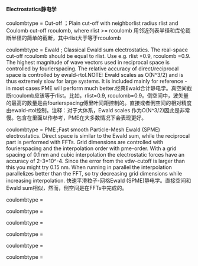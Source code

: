 #### Electrostatics静电学
coulombtype = Cut-off ；Plain cut-off with neighborlist radius rlist and Coulomb cut-off rcoulomb, where rlist >= rcoulomb 用邻近列表半径和库伦截断半径的简单的截断，其中rlist大于等于rcoulomb

coulombtype = Ewald ; Classical Ewald sum electrostatics. The real-space cut-off rcoulomb should be equal to rlist. Use e.g. rlist =0.9, rcoulomb =0.9. The highest magnitude of wave vectors used in reciprocal space is controlled by fourierspacing. The relative accuracy of direct/reciprocal space is controlled by ewald-rtol.NOTE: Ewald scales as O(N^3/2) and is thus extremely slow for large systems. It is included mainly for reference - in most cases PME will perform much better.经典Ewald合计静电学。真空间截断rcoulomb应该等于rlist。比如，rlist=0.9, rcoulomb=0.9。倒空间中，波矢量的最高的数量是由fourierspacing傅里叶间距控制的。直接或者倒空间的相对精度由ewald-rtol控制。注释：对于大体系，Ewald scales 作为O(N^3/2)因此是非常慢。包含在里面以作参考，PME在大多数情况下会表现更好。

coulombtype = PME ;Fast smooth Particle-Mesh Ewald (SPME) electrostatics. Direct space is similar to the Ewald sum, while the reciprocal part is performed with FFTs. Grid dimensions are controlled with fourierspacing and the interpolation order with pme-order. With a grid spacing of 0.1 nm and cubic interpolation the electrostatic forces have an accuracy of 2-3*10^-4. Since the error from the vdw-cutoff is larger than this you might try 0.15 nm. When running in parallel the interpolation parallelizes better than the FFT, so try decreasing grid dimensions while increasing interpolation. 快速平滑粒子-网格Ewald (SPME)静电学。直接空间和Ewald sum相似，然而，倒空间是在FFTs中完成的。

coulombtype = 

coulombtype = 

coulombtype = 

coulombtype = 

coulombtype = 

coulombtype = 

